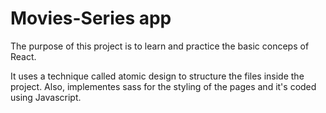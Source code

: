 # Movies-Series app

The purpose of this project is to learn and practice the basic conceps of React.

It uses a technique called atomic design to structure the files inside the project. Also, implementes sass for the styling of the pages and it's coded using Javascript.
